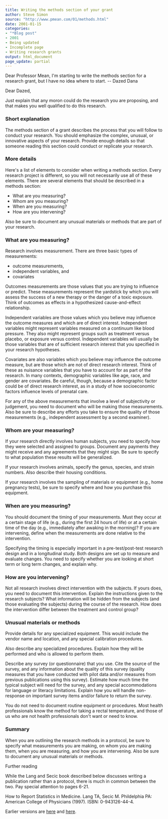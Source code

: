 ```yaml
---
title: Writing the methods section of your grant
author: Steve Simon
source: "http://www.pmean.com/01/methods.html"
date: 2001-01-15
categories:
- "*Blog post"
- 2001
- Being updated
- Incomplete page
- Writing research grants
output: html_document
page_update: partial
---
```


Dear Professor Mean, I'm starting to write the methods section for a research grant, but I have no idea where to start. -- Dazed Dana

<!---More--->

Dear Dazed,

Just explain that any moron could do the research you are proposing, and that makes you well qualified to do this research.

### Short explanation

The methods section of a grant describes the process that you will follow to conduct your research. You should emphasize the complex, unusual, or innovative aspects of your research. Provide enough details so that someone reading this section could conduct or replicate your research.

### More details

Here's a list of elements to consider when writing a methods section. Every research project is different, so you will not necessarily use all of these elements. There are several elements that should be described in a methods section:

+ What are you measuring?
+ Whom are you measuring?
+ When are you measuring?
+ How are you intervening?

Also be sure to document any unusual materials or methods that are part of your research.

### What are you measuring?

Research involves measurement. There are three basic types of measurements:

+ outcome measurements,
+ independent variables, and
+ covariates

Outcomes measurements are those values that you are trying to influence or predict. These measurements represent the yardstick by which you will assess the success of a new therapy or the danger of a toxic exposure. Think of outcomes as effects in a hypothesized cause-and-effect relationship.

Independent variables are those values which you believe may influence the outcome measures and which are of direct interest. Independent variables might represent variables measured on a continuum like blood pressure. They also might represent groups such as treatment versus placebo, or exposure versus control. Independent variables will usually be those variables that are of sufficient research interest that you specified in your research hypotheses.

Covariates are also variables which you believe may influence the outcome measure, but are those which are not of direct research interest. Think of these as nuisance variables that you have to account for as part of the research. In many contexts, demographic variables like age, race, and gender are covariates. Be careful, though, because a demographic factor could be of direct research interest, as in a study of how socioeconomic factors influence levels of prenatal care.

For any of the above measurements that involve a level of subjectivity or judgement, you need to document who will be making those measurements. Also be sure to describe any efforts you take to ensure the quality of those measurements (e.g., independent assessment by a second examiner).

### Whom are your measuring?

If your research directly involves human subjects, you need to specify how they were selected and assigned to groups. Document any payments they might receive and any agreements that they might sign. Be sure to specify to what population these results will be generalized.

If your research involves animals, specify the genus, species, and strain numbers. Also describe their housing conditions.

If your research involves the sampling of materials or equipment (e.g., home pregnancy tests), be sure to specify where and how you purchase this equipment.

### When are you measuring?

You should document the timing of your measurements. Must they occur at a certain stage of life (e.g., during the first 24 hours of life) or at a certain time of the day (e.g., immediately after awaking in the morning)? If you are intervening, define when the measurements are done relative to the intervention.

Specifying the timing is especially important in a pre-test/post-test research design and in a longitudinal study. Both designs are set up to measure and evaluate changes. You need to specify whether you are looking at short term or long term changes, and explain why.

### How are you intervening?

Not all research involves direct intervention with the subjects. If yours does, you need to document this intervention. Explain the instructions given to the research subjects? What information will be hidden from the subjects (and those evaluating the subjects) during the course of the research. How does the intervention differ between the treatment and control group?

### Unusual materials or methods

Provide details for any specialized equipment. This would include the vendor name and location, and any special calibration procedures.

Also describe any specialized procedures. Explain how they will be performed and who is allowed to perform them.

Describe any survey (or questionnaire) that you use. Cite the source of the survey, and any information about the quality of this survey (quality measures that you have conducted with pilot data and/or measures from previous publications using this survey). Estimate how much time the typical subject will need for the survey, and any special accommodations for language or literacy limitations. Explain how you will handle non-response on important survey items and/or failure to return the survey.

You do not need to document routine equipment or procedures. Most health professionals know the method for taking a rectal temperature, and those of us who are not health professionals don't want or need to know.

### Summary

When you are outlining the research methods in a protocol, be sure to specify what measurements you are making, on whom you are making them, when you are measuring, and how you are intervening. Also be sure to document any unusual materials or methods.

Further reading

While the Lang and Secic book described below discusses writing a publication rather than a protocol, there is much in common between the two. Pay special attention to pages 6-21.

How to Report Statistics in Medicine.
Lang TA, Secic M.
Phildelphia PA: American College of Physicians (1997).
ISBN: 0-943126-44-4.

Earlier versions are [here][sim1] and [here][sim2].
 
[sim1]: http://www.pmean.com/01/methods.html
[sim2]: http://new.pmean.com/steps-in-writing-methods-section/

